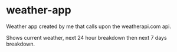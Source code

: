 # weather-app

Weather app created by me that calls upon the weatherapi.com api.

Shows current weather, next 24 hour breakdown then next 7 days breakdown.
